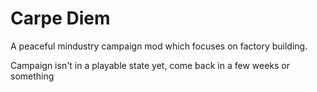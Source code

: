 # Carpe Diem
A peaceful mindustry campaign mod which focuses on factory building.

Campaign isn't in a playable state yet, come back in a few weeks or something